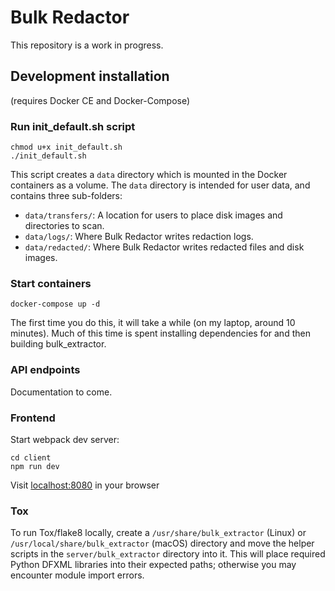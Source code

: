 # Bulk Redactor

This repository is a work in progress.

## Development installation

(requires Docker CE and Docker-Compose)

### Run init_default.sh script

```
chmod u+x init_default.sh
./init_default.sh
```

This script creates a `data` directory which is mounted in the Docker containers as a volume. The `data` directory is intended for user data, and contains three sub-folders:

* `data/transfers/`: A location for users to place disk images and directories to scan.
* `data/logs/`: Where Bulk Redactor writes redaction logs.
* `data/redacted/`: Where Bulk Redactor writes redacted files and disk images.

### Start containers

```
docker-compose up -d
```

The first time you do this, it will take a while (on my laptop, around 10 minutes). Much of this time is spent installing dependencies for and then building bulk_extractor.

### API endpoints

Documentation to come.

### Frontend

Start webpack dev server:

```
cd client
npm run dev
```

Visit [localhost:8080](http://localhost:8080) in your browser

### Tox

To run Tox/flake8 locally, create a `/usr/share/bulk_extractor` (Linux) or `/usr/local/share/bulk_extractor` (macOS) directory and move the helper scripts in the `server/bulk_extractor` directory into it. This will place required Python DFXML libraries into their expected paths; otherwise you may encounter module import errors.